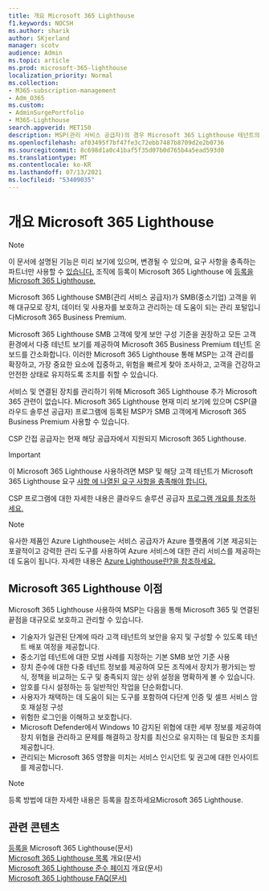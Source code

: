 ```yaml
---
title: 개요 Microsoft 365 Lighthouse
f1.keywords: NOCSH
ms.author: sharik
author: SKjerland
manager: scotv
audience: Admin
ms.topic: article
ms.prod: microsoft-365-lighthouse
localization_priority: Normal
ms.collection:
- M365-subscription-management
- Adm_O365
ms.custom:
- AdminSurgePortfolio
- M365-Lighthouse
search.appverid: MET150
description: MSP(관리 서비스 공급자)의 경우 Microsoft 365 Lighthouse 테넌트의 보안을 유지 및 관리하는 데 도움이 되는 방법을 배워야 합니다.
ms.openlocfilehash: af03495f7bf47fe3c72ebb7487b8709d2e2b0736
ms.sourcegitcommit: 8c698d1a0c41baf5f35d07b0d765b4a5ead593d0
ms.translationtype: MT
ms.contentlocale: ko-KR
ms.lasthandoff: 07/13/2021
ms.locfileid: "53409035"
---
```

# <a name="overview-of-microsoft-365-lighthouse"></a>개요 Microsoft 365 Lighthouse

> [!NOTE]
> 이 문서에 설명된 기능은 미리 보기에 있으며, 변경될 수 있으며, 요구 사항을 충족하는 파트너만 사용할 수 [있습니다.](m365-lighthouse-requirements.md) 조직에 등록이 Microsoft 365 Lighthouse 에 [등록을 Microsoft 365 Lighthouse.](m365-lighthouse-sign-up.md)

Microsoft 365 Lighthouse SMB(관리 서비스 공급자)가 SMB(중소기업) 고객을 위해 대규모로 장치, 데이터 및 사용자를 보호하고 관리하는 데 도움이 되는 관리 포털입니다Microsoft 365 Business Premium. 

Microsoft 365 Lighthouse SMB 고객에 맞게 보안 구성 기준을 권장하고 모든 고객 환경에서 다중 테넌트 보기를 제공하여 Microsoft 365 Business Premium 테넌트 온보드를 간소화합니다. 이러한 Microsoft 365 Lighthouse 통해 MSP는 고객 관리를 확장하고, 가장 중요한 요소에 집중하고, 위험을 빠르게 찾아 조사하고, 고객을 건강하고 안전한 상태로 유지하도록 조치를 취할 수 있습니다.

서비스 및 연결된 장치를 관리하기 위해 Microsoft 365 Lighthouse 추가 Microsoft 365 관련이 없습니다. Microsoft 365 Lighthouse 현재 미리 보기에 있으며 CSP(클라우드 솔루션 공급자) 프로그램에 등록된 MSP가 SMB 고객에게 Microsoft 365 Business Premium 사용할 수 있습니다.

CSP 간접 공급자는 현재 해당 공급자에서 지원되지 Microsoft 365 Lighthouse. 

> [!IMPORTANT] 
> 이 Microsoft 365 Lighthouse 사용하려면 MSP 및 해당 고객 테넌트가 Microsoft 365 Lighthouse 요구 [사항 에 나열된 요구 사항을 충족해야 합니다.](m365-lighthouse-requirements.md)     

CSP 프로그램에 대한 자세한 내용은 클라우드 솔루션 공급자 [프로그램 개요를 참조하세요.](/partner-center/csp-overview)

> [!NOTE]  
> 유사한 제품인 Azure Lighthouse는 서비스 공급자가 Azure 플랫폼에 기본 제공되는 포괄적이고 강력한 관리 도구를 사용하여 Azure 서비스에 대한 관리 서비스를 제공하는 데 도움이 됩니다. 자세한 내용은 [Azure Lighthouse란?을 참조하세요.](/azure/lighthouse/overview)   

## <a name="microsoft-365-lighthouse-benefits"></a>Microsoft 365 Lighthouse 이점

Microsoft 365 Lighthouse 사용하여 MSP는 다음을 통해 Microsoft 365 및 연결된 끝점을 대규모로 보호하고 관리할 수 있습니다.

- 기술자가 일관된 단계에 따라 고객 테넌트의 보안을 유지 및 구성할 수 있도록 테넌트 배포 여정을 제공합니다. 
- 중소기업 테넌트에 대한 모범 사례를 지정하는 기본 SMB 보안 기준 사용 
- 장치 준수에 대한 다중 테넌트 정보를 제공하여 모든 조직에서 장치가 평가되는 방식, 정책을 비교하는 도구 및 충족되지 않는 상위 설정을 명확하게 볼 수 있습니다. 
- 암호를 다시 설정하는 등 일반적인 작업을 단순화합니다.
- 사용자가 채택하는 데 도움이 되는 도구를 포함하여 다단계 인증 및 셀프 서비스 암호 재설정 구성 
- 위험한 로그인을 이해하고 보호합니다.
- Microsoft Defender에서 Windows 10 감지된 위협에 대한 세부 정보를 제공하여 장치 위협을 관리하고 문제를 해결하고 장치를 최신으로 유지하는 데 필요한 조치를 제공합니다.
- 관리되는 Microsoft 365 영향을 미치는 서비스 인시던트 및 권고에 대한 인사이트를 제공합니다.

> [!NOTE] 
> 등록 방법에 대한 자세한 내용은 [](m365-lighthouse-sign-up.md)등록을 참조하세요Microsoft 365 Lighthouse.

## <a name="related-content"></a>관련 콘텐츠

[등록을](m365-lighthouse-sign-up.md) Microsoft 365 Lighthouse(문서)\
[Microsoft 365 Lighthouse 목록](m365-lighthouse-tenant-list-overview.md) 개요(문서)\
[Microsoft 365 Lighthouse 준수 페이지](m365-lighthouse-device-compliance-page-overview.md) 개요(문서)\
[Microsoft 365 Lighthouse FAQ(문서)](m365-lighthouse-faq.yml)
